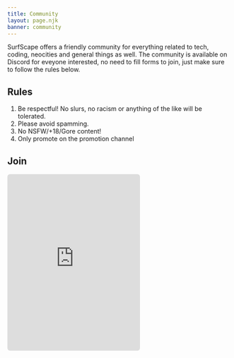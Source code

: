 ```yaml
---
title: Community
layout: page.njk
banner: community
---
```


SurfScape offers a friendly community for everything related to tech, coding, neocities and general things as well. The community is available on Discord for eveyone interested, no need to fill forms to join, just make sure to follow the rules below.

<div class="subsection--grid">
<article>

## Rules

1. Be respectful! No slurs, no racism or anything of the like will be tolerated.
2. Please avoid spamming.
3. No NSFW/+18/Gore content!
4. Only promote on the promotion channel

</article>

<article>

## Join

<iframe src="https://discord.com/widget?id=891329789238063104&theme=dark"  height="400" allowtransparency="true" frameborder="0" style="border-radius: 6px;"sandbox="allow-popups allow-popups-to-escape-sandbox allow-same-origin allow-scripts"></iframe>
</article>

</div>
